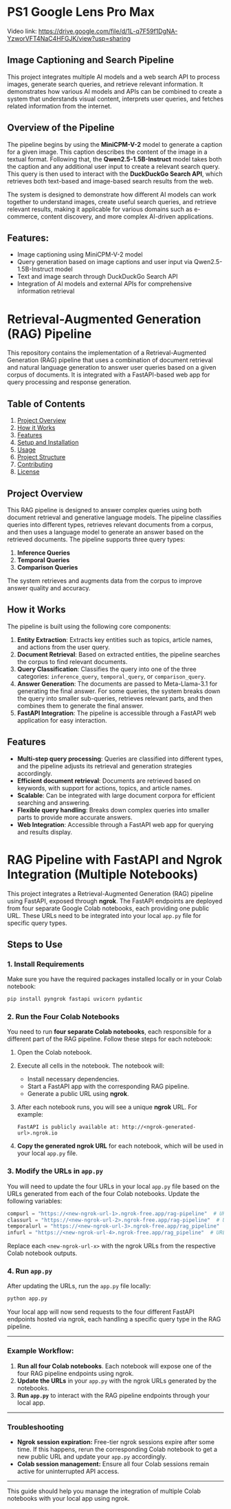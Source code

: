 # PS1 Google Lens Pro Max
Video link: https://drive.google.com/file/d/1L-q7F59f1DgNA-YzworVFT4NaC4HFGJK/view?usp=sharing
## Image Captioning and Search Pipeline

This project integrates multiple AI models and a web search API to process images, generate search queries, and retrieve relevant information. It demonstrates how various AI models and APIs can be combined to create a system that understands visual content, interprets user queries, and fetches related information from the internet.

## Overview of the Pipeline

The pipeline begins by using the **MiniCPM-V-2** model to generate a caption for a given image. This caption describes the content of the image in a textual format. Following that, the **Qwen2.5-1.5B-Instruct** model takes both the caption and any additional user input to create a relevant search query. This query is then used to interact with the **DuckDuckGo Search API**, which retrieves both text-based and image-based search results from the web.

The system is designed to demonstrate how different AI models can work together to understand images, create useful search queries, and retrieve relevant results, making it applicable for various domains such as e-commerce, content discovery, and more complex AI-driven applications.

## Features:
- Image captioning using MiniCPM-V-2 model
- Query generation based on image captions and user input via Qwen2.5-1.5B-Instruct model
- Text and image search through DuckDuckGo Search API
- Integration of AI models and external APIs for comprehensive information retrieval


# Retrieval-Augmented Generation (RAG) Pipeline

This repository contains the implementation of a Retrieval-Augmented Generation (RAG) pipeline that uses a combination of document retrieval and natural language generation to answer user queries based on a given corpus of documents. It is integrated with a FastAPI-based web app for query processing and response generation.

## Table of Contents

1. [Project Overview](#project-overview)
2. [How it Works](#how-it-works)
3. [Features](#features)
4. [Setup and Installation](#setup-and-installation)
5. [Usage](#usage)
6. [Project Structure](#project-structure)
7. [Contributing](#contributing)
8. [License](#license)

## Project Overview

This RAG pipeline is designed to answer complex queries using both document retrieval and generative language models. The pipeline classifies queries into different types, retrieves relevant documents from a corpus, and then uses a language model to generate an answer based on the retrieved documents. The pipeline supports three query types:

1. **Inference Queries**
2. **Temporal Queries**
3. **Comparison Queries**

The system retrieves and augments data from the corpus to improve answer quality and accuracy.

## How it Works

The pipeline is built using the following core components:

1. **Entity Extraction**: Extracts key entities such as topics, article names, and actions from the user query.
2. **Document Retrieval**: Based on extracted entities, the pipeline searches the corpus to find relevant documents.
3. **Query Classification**: Classifies the query into one of the three categories: `inference_query`, `temporal_query`, or `comparison_query`.
4. **Answer Generation**: The documents are passed to Meta-Llama-3.1 for generating the final answer. For some queries, the system breaks down the query into smaller sub-queries, retrieves relevant parts, and then combines them to generate the final answer.
5. **FastAPI Integration**: The pipeline is accessible through a FastAPI web application for easy interaction.

## Features

- **Multi-step query processing**: Queries are classified into different types, and the pipeline adjusts its retrieval and generation strategies accordingly.
- **Efficient document retrieval**: Documents are retrieved based on keywords, with support for actions, topics, and article names.
- **Scalable**: Can be integrated with large document corpora for efficient searching and answering.
- **Flexible query handling**: Breaks down complex queries into smaller parts to provide more accurate answers.
- **Web Integration**: Accessible through a FastAPI web app for querying and results display.


# RAG Pipeline with FastAPI and Ngrok Integration (Multiple Notebooks)

This project integrates a Retrieval-Augmented Generation (RAG) pipeline using FastAPI, exposed through **ngrok**. The FastAPI endpoints are deployed from four separate Google Colab notebooks, each providing one public URL. These URLs need to be integrated into your local `app.py` file for specific query types.

## Steps to Use

### 1. Install Requirements

Make sure you have the required packages installed locally or in your Colab notebook:

```bash
pip install pyngrok fastapi uvicorn pydantic
```

### 2. Run the Four Colab Notebooks

You need to run **four separate Colab notebooks**, each responsible for a different part of the RAG pipeline. Follow these steps for each notebook:

1. Open the Colab notebook.
2. Execute all cells in the notebook. The notebook will:
   - Install necessary dependencies.
   - Start a FastAPI app with the corresponding RAG pipeline.
   - Generate a public URL using **ngrok**.

3. After each notebook runs, you will see a unique **ngrok** URL. For example:
   ```
   FastAPI is publicly available at: http://<ngrok-generated-url>.ngrok.io
   ```

4. **Copy the generated ngrok URL** for each notebook, which will be used in your local `app.py` file.

### 3. Modify the URLs in `app.py`

You will need to update the four URLs in your local `app.py` file based on the URLs generated from each of the four Colab notebooks. Update the following variables:

```python
compurl = "https://<new-ngrok-url-1>.ngrok-free.app/rag-pipeline"  # URL from notebook 1
classurl = "https://<new-ngrok-url-2>.ngrok-free.app/rag-pipeline"  # URL from notebook 2
temporalurl = "https://<new-ngrok-url-3>.ngrok-free.app/rag_pipeline"  # URL from notebook 3
infurl = "https://<new-ngrok-url-4>.ngrok-free.app/rag_pipeline"  # URL from notebook 4
```

Replace each `<new-ngrok-url-x>` with the ngrok URLs from the respective Colab notebook outputs.

### 4. Run `app.py`

After updating the URLs, run the `app.py` file locally:

```bash
python app.py
```

Your local app will now send requests to the four different FastAPI endpoints hosted via ngrok, each handling a specific query type in the RAG pipeline.

---

### Example Workflow:

1. **Run all four Colab notebooks**. Each notebook will expose one of the four RAG pipeline endpoints using ngrok.
2. **Update the URLs** in your `app.py` with the ngrok URLs generated by the notebooks.
3. **Run `app.py`** to interact with the RAG pipeline endpoints through your local app.

---

### Troubleshooting

- **Ngrok session expiration:** Free-tier ngrok sessions expire after some time. If this happens, rerun the corresponding Colab notebook to get a new public URL and update your `app.py` accordingly.
- **Colab session management:** Ensure all four Colab sessions remain active for uninterrupted API access.

---

This guide should help you manage the integration of multiple Colab notebooks with your local app using ngrok.
